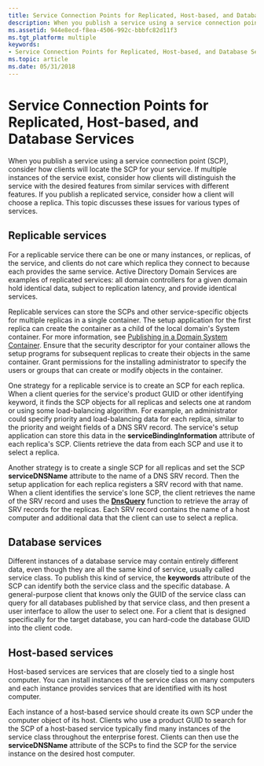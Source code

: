 ```yaml
---
title: Service Connection Points for Replicated, Host-based, and Database Services
description: When you publish a service using a service connection point (SCP), consider how clients will locate the SCP for your service.
ms.assetid: 944e8ecd-f8ea-4506-992c-bbbfc82d11f3
ms.tgt_platform: multiple
keywords:
- Service Connection Points for Replicated, Host-based, and Database Services AD
ms.topic: article
ms.date: 05/31/2018
---
```


# Service Connection Points for Replicated, Host-based, and Database Services

When you publish a service using a service connection point (SCP), consider how clients will locate the SCP for your service. If multiple instances of the service exist, consider how clients will distinguish the service with the desired features from similar services with different features. If you publish a replicated service, consider how a client will choose a replica. This topic discusses these issues for various types of services.

## Replicable services

For a replicable service there can be one or many instances, or replicas, of the service, and clients do not care which replica they connect to because each provides the same service. Active Directory Domain Services are examples of replicated services: all domain controllers for a given domain hold identical data, subject to replication latency, and provide identical services.

Replicable services can store the SCPs and other service-specific objects for multiple replicas in a single container. The setup application for the first replica can create the container as a child of the local domain's System container. For more information, see [Publishing in a Domain System Container](publishing-in-a-domain-system-container.md). Ensure that the security descriptor for your container allows the setup programs for subsequent replicas to create their objects in the same container. Grant permissions for the installing administrator to specify the users or groups that can create or modify objects in the container.

One strategy for a replicable service is to create an SCP for each replica. When a client queries for the service's product GUID or other identifying keyword, it finds the SCP objects for all replicas and selects one at random or using some load-balancing algorithm. For example, an administrator could specify priority and load-balancing data for each replica, similar to the priority and weight fields of a DNS SRV record. The service's setup application can store this data in the **serviceBindingInformation** attribute of each replica's SCP. Clients retrieve the data from each SCP and use it to select a replica.

Another strategy is to create a single SCP for all replicas and set the SCP **serviceDNSName** attribute to the name of a DNS SRV record. Then the setup application for each replica registers a SRV record with that name. When a client identifies the service's lone SCP, the client retrieves the name of the SRV record and uses the [**DnsQuery**](https://docs.microsoft.com/windows/desktop/api/windns/nf-windns-dnsquery_a) function to retrieve the array of SRV records for the replicas. Each SRV record contains the name of a host computer and additional data that the client can use to select a replica.

## Database services

Different instances of a database service may contain entirely different data, even though they are all the same kind of service, usually called service class. To publish this kind of service, the **keywords** attribute of the SCP can identify both the service class and the specific database. A general-purpose client that knows only the GUID of the service class can query for all databases published by that service class, and then present a user interface to allow the user to select one. For a client that is designed specifically for the target database, you can hard-code the database GUID into the client code.

## Host-based services

Host-based services are services that are closely tied to a single host computer. You can install instances of the service class on many computers and each instance provides services that are identified with its host computer.

Each instance of a host-based service should create its own SCP under the computer object of its host. Clients who use a product GUID to search for the SCP of a host-based service typically find many instances of the service class throughout the enterprise forest. Clients can then use the **serviceDNSName** attribute of the SCPs to find the SCP for the service instance on the desired host computer.

 

 




